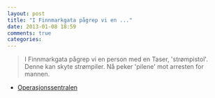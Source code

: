 ```yaml
---
layout: post
title: "I Finnmarkgata pågrep vi en ..."
date: 2013-01-08 18:59
comments: true
categories: 
---
```

> I Finnmarkgata pågrep vi en person med en Taser, 'strømpistol'. Denne kan skyte strømpiler. Nå peker 'pilene' mot arresten for mannen. 
- [Operasjonssentralen](https://twitter.com/oslopolitiops/statuses/288842467640479744)
